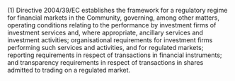 (1) Directive 2004/39/EC establishes the framework for a regulatory regime for financial markets in the Community, governing, among other matters, operating conditions relating to the performance by investment firms of investment services and, where appropriate, ancillary services and investment activities; organisational requirements for investment firms performing such services and activities, and for regulated markets; reporting requirements in respect of transactions in financial instruments; and transparency requirements in respect of transactions in shares admitted to trading on a regulated market.